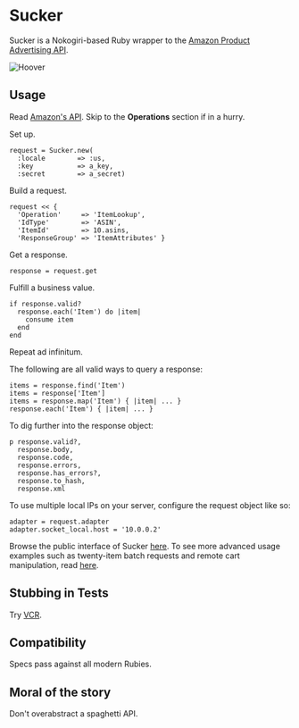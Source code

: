 Sucker
======

Sucker is a Nokogiri-based Ruby wrapper to the [Amazon Product Advertising API](https://affiliate-program.amazon.co.uk/gp/advertising/api/detail/main.html).

![Hoover](https://github.com/papercavalier/sucker/raw/master/hoover.jpg)

Usage
-----

Read [Amazon's API](http://aws.amazon.com/archives/Product%20Advertising%20API).
Skip to the __Operations__ section if in a hurry.

Set up.

    request = Sucker.new(
      :locale        => :us,
      :key           => a_key,
      :secret        => a_secret)

Build a request.

    request << {
      'Operation'     => 'ItemLookup',
      'IdType'        => 'ASIN',
      'ItemId'        => 10.asins,
      'ResponseGroup' => 'ItemAttributes' }

Get a response.

    response = request.get

Fulfill a business value.

    if response.valid?
      response.each('Item') do |item|
        consume item
      end
    end

Repeat ad infinitum.

The following are all valid ways to query a response:

    items = response.find('Item')
    items = response['Item']
    items = response.map('Item') { |item| ... }
    response.each('Item') { |item| ... }

To dig further into the response object:

    p response.valid?,
      response.body,
      response.code,
      response.errors,
      response.has_errors?,
      response.to_hash,
      response.xml

To use multiple local IPs on your server, configure the request object like so:

    adapter = request.adapter
    adapter.socket_local.host = '10.0.0.2'

Browse the public interface of Sucker
[here](http://rdoc.info/github/papercavalier/sucker/master/frames). To see more
advanced usage examples such as twenty-item batch requests and remote cart
manipulation, read [here](http://relishapp.com/papercavalier/sucker).

Stubbing in Tests
-----------------

Try [VCR](http://github.com/myronmarston/vcr).

Compatibility
-------------

Specs pass against all modern Rubies.

Moral of the story
------------------

Don't overabstract a spaghetti API.
